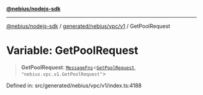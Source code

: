 [**@nebius/nodejs-sdk**](../../../../../README.md)

---

[@nebius/nodejs-sdk](../../../../../README.md) / [generated/nebius/vpc/v1](../README.md) / GetPoolRequest

# Variable: GetPoolRequest

> **GetPoolRequest**: [`MessageFns`](../../../../../runtime/protos/core/interfaces/MessageFns.md)\<[`GetPoolRequest`](../interfaces/GetPoolRequest.md), `"nebius.vpc.v1.GetPoolRequest"`\>

Defined in: src/generated/nebius/vpc/v1/index.ts:4188
